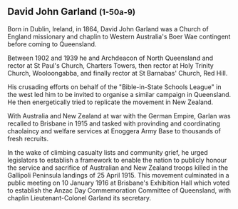 ## David John Garland <small>(1-50a-9)</small>

Born in Dublin, Ireland, in 1864, David John Garland was a Church of England missionary and chaplin to Western Australia's Boer Wae contingent before coming to Queensland.

Between 1902 and 1939 he and Archdeacon of North Queensland and rector at St Paul's Church, Charters Towers, then rector at Holy Trinity Church, Wooloongabba, and finally rector at St Barnabas' Church, Red Hill.

His crusading efforts on behalf of the "Bible-in-State Schools League" in the west led him to be invited to organise a similar campaign in Queensland. He then energetically tried to replicate the movement in New Zealand. 

With Australia and New Zealand at war with the German Empire, Garlan was recalled to Brisbane in 1915 and tasked with provinding and coordinating chaolaincy and welfare services at Enoggera Army Base to thousands of fresh recruits. 

In the wake of climbing casualty lists and community grief, he urged legislators to establish a framework to enable the nation to publicly honour the service and sacrifice of Australian and New Zealand troops killed in the Gallipoli Peninsula landings of 25 April 1915. This movement culminated in a public meeting on 10 January 1916 at Brisbane's Exhibition Hall which voted to establish the Anzac Day Commemoration Committee of Queensland, with chaplin Lieutenant-Colonel Garland its secretary. 
